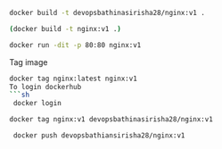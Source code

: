 ```sh
docker build -t devopsbathinasirisha28/nginx:v1 .
```
```sh
(docker build -t nginx:v1 .)
```
```sh
docker run -dit -p 80:80 nginx:v1
```
Tag image
```sh
docker tag nginx:latest nginx:v1
To login dockerhub
```sh
 docker login
```
 ```sh
docker tag nginx:v1 devopsbathinasirisha28/nginx:v1
```
```sh
 docker push devopsbathiansirisha28/nginx:v1
```
